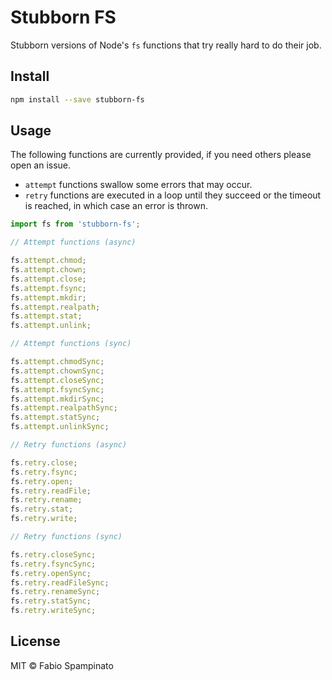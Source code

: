 # Stubborn FS

Stubborn versions of Node's `fs` functions that try really hard to do their job.

## Install

```sh
npm install --save stubborn-fs
```

## Usage

The following functions are currently provided, if you need others please open an issue.

- `attempt` functions swallow some errors that may occur.
- `retry` functions are executed in a loop until they succeed or the timeout is reached, in which case an error is thrown.

```ts
import fs from 'stubborn-fs';

// Attempt functions (async)

fs.attempt.chmod;
fs.attempt.chown;
fs.attempt.close;
fs.attempt.fsync;
fs.attempt.mkdir;
fs.attempt.realpath;
fs.attempt.stat;
fs.attempt.unlink;

// Attempt functions (sync)

fs.attempt.chmodSync;
fs.attempt.chownSync;
fs.attempt.closeSync;
fs.attempt.fsyncSync;
fs.attempt.mkdirSync;
fs.attempt.realpathSync;
fs.attempt.statSync;
fs.attempt.unlinkSync;

// Retry functions (async)

fs.retry.close;
fs.retry.fsync;
fs.retry.open;
fs.retry.readFile;
fs.retry.rename;
fs.retry.stat;
fs.retry.write;

// Retry functions (sync)

fs.retry.closeSync;
fs.retry.fsyncSync;
fs.retry.openSync;
fs.retry.readFileSync;
fs.retry.renameSync;
fs.retry.statSync;
fs.retry.writeSync;
```

## License

MIT © Fabio Spampinato
